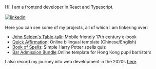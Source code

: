 Hi!  I am a frontend developer in React and Typescript.
<br/>
<br/>
[![linkedin](https://img.shields.io/badge/linkedin-0A66C2?style=for-the-badge&logo=linkedin&logoColor=white)]()
<br/>
<br/>
Here you can see some of my projects, all of which I am tinkering over:

- [John Selden's Table-talk](https://3willows.github.io/johnSeldenTableTalk/): Mobile friendly 17th century e-book
- [Quick Affirmation](https://3willows.github.io/quickAffirmation/): Online bilingual template (Chinese/English)
- [Book of Spells](3willows.github.io/BookOfSpells/): Simple Harry Potter spells quiz
- [Bar Admission Bundle](https://3willows.github.io/barAdmission/):Online template for Hong Kong pupil barristers

I also record my journey into web development in the 2020s [here](https://3willows.github.io).
